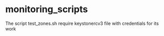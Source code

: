 # monitoring_scripts
 The script test_zones.sh require keystonercv3 file with credentials for its work
